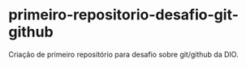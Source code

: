 # primeiro-repositorio-desafio-git-github
Criação de primeiro repositório para desafio sobre git/github da DIO. 
